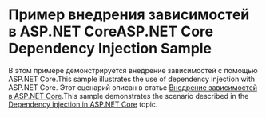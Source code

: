 # <a name="aspnet-core-dependency-injection-sample"></a><span data-ttu-id="4605c-101">Пример внедрения зависимостей в ASP.NET Core</span><span class="sxs-lookup"><span data-stu-id="4605c-101">ASP.NET Core Dependency Injection Sample</span></span>

<span data-ttu-id="4605c-102">В этом примере демонстрируется внедрение зависимостей с помощью ASP.NET Core.</span><span class="sxs-lookup"><span data-stu-id="4605c-102">This sample illustrates the use of dependency injection with ASP.NET Core.</span></span> <span data-ttu-id="4605c-103">Этот сценарий описан в статье [Внедрение зависимостей в ASP.NET Core](https://docs.microsoft.com/aspnet/core/fundamentals/dependency-injection).</span><span class="sxs-lookup"><span data-stu-id="4605c-103">This sample demonstrates the scenario described in the [Dependency injection in ASP.NET Core](https://docs.microsoft.com/aspnet/core/fundamentals/dependency-injection) topic.</span></span>
